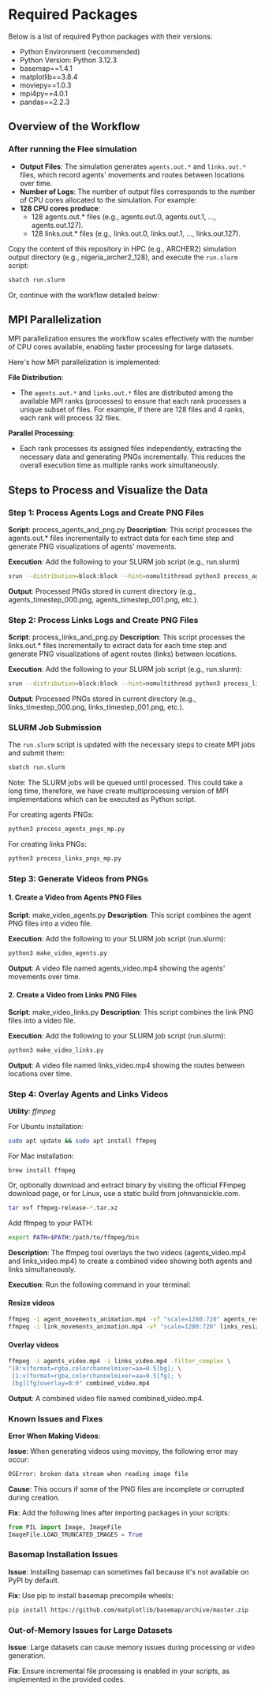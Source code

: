 # Required Packages

Below is a list of required Python packages with their versions:

- Python Environment (recommended)
- Python Version: Python 3.12.3
- basemap==1.4.1
- matplotlib==3.8.4
- moviepy==1.0.3
- mpi4py==4.0.1
- pandas==2.2.3

## Overview of the Workflow

### After running the Flee simulation

- **Output Files**: The simulation generates `agents.out.*` and `links.out.*` files, which record agents' movements and routes between locations over time.
- **Number of Logs**: The number of output files corresponds to the number of CPU cores allocated to the
simulation. For example:
- **128 CPU cores produce**:
  - 128 agents.out.* files (e.g., agents.out.0, agents.out.1, ..., agents.out.127).
  - 128 links.out.* files (e.g., links.out.0, links.out.1, ..., links.out.127).

Copy the content of this repository in HPC (e.g., ARCHER2) simulation output directory (e.g., nigeria_archer2_128), and execute the `run.slurm` script:

```bash
sbatch run.slurm
```

Or, continue with the workflow detailed below:

## MPI Parallelization

MPI parallelization ensures the workflow scales effectively with the number of CPU cores available, enabling faster processing for large datasets.

Here's how MPI parallelization is implemented:

**File Distribution**:

- The `agents.out.*` and `links.out.*` files are distributed among the available MPI ranks (processes) to ensure that each rank processes a unique subset of files. For example, if there are 128 files and 4 ranks, each rank will process 32 files.

**Parallel Processing**:

- Each rank processes its assigned files independently, extracting the necessary data and generating PNGs incrementally. This reduces the overall execution time as multiple ranks work simultaneously.

## Steps to Process and Visualize the Data

### Step 1: Process Agents Logs and Create PNG Files

**Script**: process_agents_and_png.py
**Description**: This script processes the agents.out.* files incrementally to extract data for each time step and generate PNG visualizations of agents' movements.

**Execution**: Add the following to your SLURM job script (e.g., run.slurm)

```bash
srun --distribution=block:block --hint=nomultithread python3 process_agents_pngs.py
```

**Output**:
Processed PNGs stored in current directory (e.g., agents_timestep_000.png, agents_timestep_001.png, etc.).

### Step 2: Process Links Logs and Create PNG Files

**Script**: process_links_and_png.py
**Description**: This script processes the links.out.* files incrementally to extract data for each time step and generate PNG visualizations of agent routes (links) between locations.

**Execution**: Add the following to your SLURM job script (e.g., run.slurm):

```bash
srun --distribution=block:block --hint=nomultithread python3 process_links_pngs.py
```

**Output**:
Processed PNGs stored in current directory (e.g., links_timestep_000.png, links_timestep_001.png, etc.).

### SLURM Job Submission

The `run.slurm` script is updated with the necessary steps to create MPI jobs and submit them:

```bash
sbatch run.slurm
```

Note: The SLURM jobs will be queued until processed. This could take a long time, therefore, we have create multiprocessing version of MPI implementations which can be executed as Python script.

For creating agents PNGs:

```bash
python3 process_agents_pngs_mp.py
```

For creating links PNGs:

```bash
python3 process_links_pngs_mp.py
```

### Step 3: Generate Videos from PNGs

#### 1. Create a Video from Agents PNG Files

**Script**: make_video_agents.py
**Description**: This script combines the agent PNG files into a video file.

**Execution**: Add the following to your SLURM job script (run.slurm):

```bash
python3 make_video_agents.py
```

**Output**:
A video file named agents_video.mp4 showing the agents' movements over time.

#### 2. Create a Video from Links PNG Files

**Script**: make_video_links.py
**Description**: This script combines the link PNG files into a video file.

**Execution**: Add the following to your SLURM job script (run.slurm):

```bash
python3 make_video_links.py
```

**Output**:
A video file named links_video.mp4 showing the routes between locations over time.

### Step 4: Overlay Agents and Links Videos

**Utility**: *ffmpeg*

For Ubuntu installation:

```bash
sudo apt update && sudo apt install ffmpeg
```

For Mac installation:

```zshrc
brew install ffmpeg
```

Or, optionally download and extract binary by visiting the official FFmpeg download page, or for Linux, use a static build from johnvansickle.com.

```bash
tar xvf ffmpeg-release-*.tar.xz
```

Add ffmpeg to your PATH:

```bash
export PATH=$PATH:/path/to/ffmpeg/bin
```

**Description**: The ffmpeg tool overlays the two videos (agents_video.mp4 and links_video.mp4) to create a combined video showing both agents and links simultaneously.

**Execution**: Run the following command in your terminal:

#### Resize videos

```bash
ffmpeg -i agent_movements_animation.mp4 -vf "scale=1280:720" agents_resized.mp4
ffmpeg -i link_movements_animation.mp4 -vf "scale=1280:720" links_resized.mp4
```

#### Overlay videos

```bash
ffmpeg -i agents_video.mp4 -i links_video.mp4 -filter_complex \
"[0:v]format=rgba,colorchannelmixer=aa=0.5[bg]; \
 [1:v]format=rgba,colorchannelmixer=aa=0.5[fg]; \
 [bg][fg]overlay=0:0" combined_video.mp4
```

**Output**:
A combined video file named combined_video.mp4.

### Known Issues and Fixes

**Error When Making Videos**:

**Issue**: When generating videos using moviepy, the following error may occur:

```bash
OSError: broken data stream when reading image file
```

**Cause**: This occurs if some of the PNG files are incomplete or corrupted during creation.

**Fix**: Add the following lines after importing packages in your scripts:

```python
from PIL import Image, ImageFile
ImageFile.LOAD_TRUNCATED_IMAGES = True
```

### Basemap Installation Issues

**Issue**: Installing basemap can sometimes fail because it's not available on PyPI by default.

**Fix**: Use pip to install basemap precompile wheels:

```bash
pip install https://github.com/matplotlib/basemap/archive/master.zip
```

### Out-of-Memory Issues for Large Datasets

**Issue**: Large datasets can cause memory issues during processing or video generation.

**Fix**: Ensure incremental file processing is enabled in your scripts, as implemented in the provided codes.
